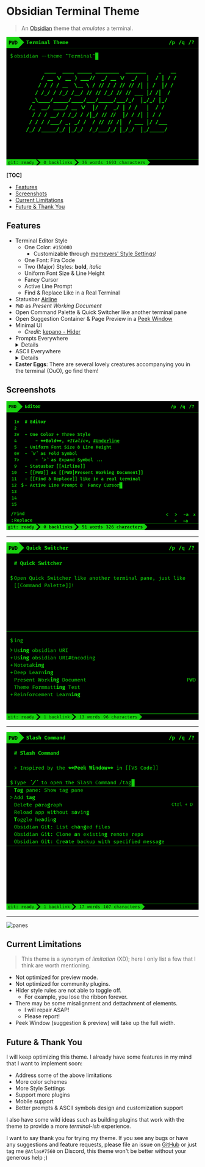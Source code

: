 # Obsidian Terminal Theme

> An [Obsidian](https://obsidian.md) theme that *emulates* a terminal.

![](screenshots/terminal.png)

**[TOC]**

* [Features](#features)
* [Screenshots](#screenshots)
* [Current Limitations](#current-limitations)
* [Future & Thank You](#future--thank-you)

## Features

* Terminal Editor Style
    * One Color: `#15D00D`
        * Customizable through [mgmeyers' Style Settings](https://github.com/mgmeyers/obsidian-style-settings)!
    * One Font: Fira Code
    * Two (Major) Styles: **bold**, *italic*
    * Uniform Font Size & Line Height
    * Fancy Cursor
    * Active Line Prompt
    * Find & Replace Like in a Real Terminal
* Statusbar [Airline](https://github.com/vim-airline/vim-airline)
* `PWD` as *Present Working Document*
* Open Command Palette & Quick Switcher like another terminal pane
* Open Suggestion Container & Page Preview in a [Peek Window](https://docs.microsoft.com/en-us/visualstudio/ide/how-to-view-and-edit-code-by-using-peek-definition-alt-plus-f12?view=vs-2019)
* Minimal UI
    * *Credit*: [kepano - Hider](https://github.com/kepano/obsidian-hider)
* Prompts Everywhere
    <details>
    <ul><li> `$` - Active Line </li>
    <li> `/` - Find </li>
    <li> `:` - Replace </li></ul>
    </details>
* ASCII Everywhere
    <details> 
    <ul><li> `v` - Fold </li>
    <li> `>` - Expand, Selected, Next </li>
    <li> `<` - Previous </li>
    <li> `+` - Not Created Note </li>
    <li> `*` - Pin Command </li>
    <li> `+\`/`+/` - Show More </li>
    <li> `x` - Close </li>
    <li> `/q` - Quit </li>
    <li> `/p`/`/e` - Preview/Edit Mode </li>
    <li> `/?` - More Options </li>
    <li> `PWD` - Present Working Document </li>
    <li> `-a` - Apply to All </li></ul>
    </details>
* **Easter Eggs**: There are several lovely creatures accompanying you in the terminal (OuO), go find them!

## Screenshots

![editor](screenshots/editor.png)

---

![quick-switcher](screenshots/quick-switcher.png)

---

![suggestion](screenshots/suggestion.png)

---

![panes](screenshots/panes.png)

## Current Limitations

> This theme is a synonym of *limitation* (XD); here I only list a few that I think are worth mentioning.

* Not optimized for preview mode.
* Not optimized for community plugins.
* Hider style rules are not able to toggle off.
    * For example, you lose the ribbon forever.
* There may be some misalignment and dettachment of elements.
    * I will repair ASAP!
    * Please report!
* Peek Window (suggestion & preview) will take up the full width.

## Future & Thank You

I will keep optimizing this theme. I already have some features in my mind that I want to implement soon:

* Address some of the above limitations
* More color schemes
* More Style Settings
* Support more plugins
* Mobile support
* Better prompts & ASCII symbols design and customization support

I also have some wild ideas such as building plugins that work with the theme to provide a more *terminal-ish* experience.

I want to say thank you for trying my theme. If you see any bugs or have any suggestions and feature requests, please file an issue on [GitHub](https://github.com/zcysxy/Obsidian-Terminal-Theme/issues) or just tag me `@Atlas#7560` on Discord, this theme won't be better without your generous help ;)
